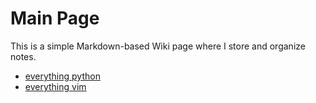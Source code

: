 # Main Page

This is a simple Markdown-based Wiki page where I store and organize notes.

- [everything python](https://github.com/michelmake/wiki/blob/master/python-related/main-python.md)
- [everything vim](https://github.com/michelmake/wiki/blob/master/misc/vim.md)
